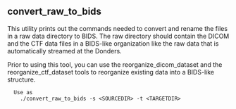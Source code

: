 ## convert_raw_to_bids

This utility prints out the commands needed to convert and rename the
files in a raw data directory to BIDS. The raw directory should contain
the DICOM and the CTF data files in a BIDS-like organization like the 
raw data that is automatically streamed at the Donders.

Prior to using this tool, you can use the reorganize_dicom_dataset and 
the reorganize_ctf_dataset tools to reorganize existing data into a 
BIDS-like structure.

```
  Use as
    ./convert_raw_to_bids -s <SOURCEDIR> -t <TARGETDIR>
```
